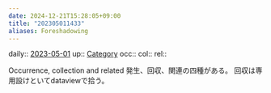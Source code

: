 ```yaml
---
date: 2024-12-21T15:28:05+09:00
title: "202305011433"
aliases: Foreshadowing
---
```


daily:: [2023-05-01](/Daily_Note/2023-05-01.md)
up:: [Category](202305011427.md)
occ::
col::
rel::

Occurrence, collection and related
発生、回収、関連の四種がある。
回収は専用設けといてdataviewで拾う。